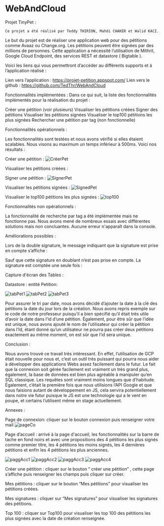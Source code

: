 # WebAndCloud
Projet TinyPet :

	Ce projet a été réalisé par Teddy THIRION, Mahdi CHAKER et Walid KACI.
Le but du projet est de réaliser une application web pour des pétitions comme Avaaz ou Change.org. Les pétitions peuvent être signées par des millions de personnes. Cette application a nécessité l’utilisation de Mithril, Google Cloud Endpoint, des services REST et datastore ( Bigtable ).

 Voici les liens qui vous permettront d’accéder au différents supports et à l’application réalisé :

Lien vers l’application : https://projet-petition.appspot.com/
Lien vers le github : https://github.com/TedThr/WebAndCloud



Fonctionnalités implémentées :
 Dans ce qui suit, la liste des fonctionnalités implémentés pour la réalisation du projet :

Créer une pétition (voir plusieurs)
Visualiser les pétitions créées
Signer des pétitions
Visualiser les pétitions signées
Visualiser le top100 pétitions les plus signées
Rechercher une pétition par tag (non fonctionnelle)


Fonctionnalités opérationnels :

  Les fonctionnalités sont testées et nous avons vérifié si elles étaient scalables. Nous visons au maximum un temps inférieur à 500ms. Voici nos résultats : 

Créer une pétition : 
 ![CréerPet](http://lmsotfy.com/so.png) 

Visualiser les pétitions créées : 

Signer une pétition : 
 ![SignerPet](http://lmsotfy.com/so.png) 


Visualiser les pétitions signées :
 ![SignedPet](http://lmsotfy.com/so.png) 


Visualiser le top100 pétitions les plus signées :
 ![top100](http://lmsotfy.com/so.png) 


Fonctionnalités non opérationnels :

La fonctionnalité de recherche par tag a été implémentée mais ne fonctionne pas. Nous avons mené de nombreux essais avec différentes solutions mais non concluantes. Aucune erreur n'apparaît dans la console. 

Améliorations possibles :

Lors de la double signature, le message indiquant que la signature est prise en compte s’affiche : 

Sauf que cette signature en doublant n’est pas prise en compte. La signature est comptée une seule fois : 






Capture d'écran des Tables :

Datastore : entité Petition: 

 ![tabPet1](http://lmsotfy.com/so.png) 
 ![tabPet2](http://lmsotfy.com/so.png) 
 ![tabPet3](http://lmsotfy.com/so.png) 

Pour assurer le tri par date, nous avons décidé d’ajouter la date à la clé des pétitions la date du jour lors de la création. Nous avons repris exemple sur le code de notre professeur puisqu’il a bien spécifié qu’il était très utile d’avoir la date dans l’id d’une pétition. Également, pour être sûr que l’idée est unique, nous avons ajouté le nom de l’utilisateur qui créer la pétition dans l’Id, étant donné qu’un utilisateur ne pourra pas créer deux pétitions exactement au même moment, on est sûr que l’id sera unique.




Conclusion :

Nous avons trouvé ce travail très intéressant. En effet, l’utilisation de GCP était nouvelle pour nous et, c’est un outil très puissant qui pourra nous aider à développer des applications Webs assez facilement dans le futur. Le fait que la connexion soit gérée facilement est vraiment un très grand plus, également, la base de données est bien plus agréable à manipuler qu’en SQL classique. Les requêtes sont vraiment moins longues que d’habitude.
Également, c’était la première fois que nous utilisions l’API Google et que nous faisions autant de développement en JS, cela servira potentiellement dans notre vie futur puisque le JS est une technologie qui a le vent en poupe, et certains l’utilisent même en stage actuellement.

Annexes :

Page de connexion: cliquer sur le bouton connexion puis renseigner votre mail
 ![pageCo](http://lmsotfy.com/so.png) 


  Page d’accueil : arrivé à la page d'accueil, les fonctionnalités sur la barre de tache en fond noirs et avec une propositions des 4 pétitions les plus signés comme premier titre, les 4 pétitions les moins signés, les 4 dernières pétitions et enfin les 4 pétitions les plus anciennes.

 ![paggAcc1](http://lmsotfy.com/so.png) 
 ![paggAcc2](http://lmsotfy.com/so.png) 
 ![paggAcc3](http://lmsotfy.com/so.png) 
 ![paggAcc4](http://lmsotfy.com/so.png) 






Créer une pétition : cliquer sur le bouton “ créer une pétition” , cette page s’affiche puis renseigner les champs puis cliquer sur créer.



Mes pétitions : cliquer sur le bouton “Mes pétitions" pour visualiser les pétitions créées.


Mes signatures : cliquer sur “Mes signatures” pour visualiser les signatures des pétitions.







Top 100 : cliquer sur Top100 pour visualiser les top 100 des pétitions les plus signées avec la date de création renseignée.

